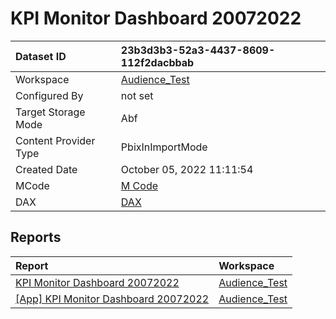 



# KPI Monitor Dashboard 20072022

|Dataset ID|23b3d3b3-52a3-4437-8609-112f2dacbbab|
| :--- | :--- |
|Workspace|[Audience_Test](../Workspaces/Audience_Test.md)|
|Configured By|not set|
|Target Storage Mode|Abf|
|Content Provider Type|PbixInImportMode|
|Created Date|October 05, 2022 11:11:54|
|MCode|[M Code](./KPI-Monitor-Dashboard-20072022/mcode.md)|
|DAX|[DAX](./KPI-Monitor-Dashboard-20072022/dax.md)|

## Reports

|Report|Workspace|
| :--- | :--- |
|[KPI Monitor Dashboard 20072022](../Reports/KPI-Monitor-Dashboard-20072022.md)|[Audience_Test](../Workspaces/Audience_Test.md)|
|[[App] KPI Monitor Dashboard 20072022](../Reports/[App]-KPI-Monitor-Dashboard-20072022.md)|[Audience_Test](../Workspaces/Audience_Test.md)|
